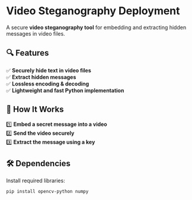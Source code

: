 # Video Steganography Deployment  
A secure **video steganography tool** for embedding and extracting hidden messages in video files.

## 🔍 Features  
✅ **Securely hide text in video files**  
✅ **Extract hidden messages**  
✅ **Lossless encoding & decoding**  
✅ **Lightweight and fast Python implementation**  

## 🚀 How It Works  
1️⃣ **Embed a secret message into a video**  
2️⃣ **Send the video securely**  
3️⃣ **Extract the message using a key**  

## 🛠 Dependencies  
Install required libraries:  
```bash
pip install opencv-python numpy

